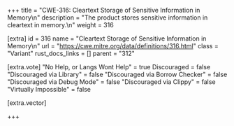 +++
title = "CWE-316: Cleartext Storage of Sensitive Information in Memory\n"
description = "The product stores sensitive information in cleartext in memory.\n"
weight = 316

[extra]
id = 316
name = "Cleartext Storage of Sensitive Information in Memory\n"
url = "https://cwe.mitre.org/data/definitions/316.html"
class = "Variant"
rust_docs_links = []
parent = "312"

[extra.vote]
"No Help, or Langs Wont Help" = true
Discouraged = false
"Discouraged via Library" = false
"Discouraged via Borrow Checker" = false
"Discouraged via Debug Mode" = false
"Discouraged via Clippy" = false
"Virtually Impossible" = false

[extra.vector]

+++